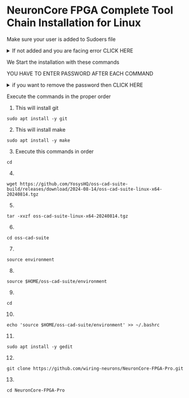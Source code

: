 # NeuronCore FPGA Complete Tool Chain Installation for Linux

Make sure your user is added to Sudoers file

<details>
<summary> If not added and you are facing error CLICK HERE </summary>
<br>

 Execute the following commands in order

 1.
 ```
 su -
 ```

 2.
 Replace username with the actual username

 ```
 sudo usermod -aG sudo username
 ```

 Now reboot your system
</details>

We Start the installation with these commands


YOU HAVE TO ENTER PASSWORD AFTER EACH COMMAND

<details>
<summary> if you want to remove the password then CLICK HERE </summary>
<br>
 
```
sudo passwd -d username
```
Replace username with the actual username
After executing your command enter the password for one last time
</details>

Execute the commands in the proper order
1. This will install git
```
sudo apt install -y git
```

2. This will install make
```
sudo apt install -y make
```
3. Execute this commands in order
```
cd
```
4.
```
wget https://github.com/YosysHQ/oss-cad-suite-build/releases/download/2024-08-14/oss-cad-suite-linux-x64-20240814.tgz
```
5.
```
tar -xvzf oss-cad-suite-linux-x64-20240814.tgz
```
6.
```
cd oss-cad-suite
```
7.
```
source environment
```
8.
```
source $HOME/oss-cad-suite/environment
```
9.
```
cd
```
10.
```
echo 'source $HOME/oss-cad-suite/environment' >> ~/.bashrc
```
11.
```
sudo apt install -y gedit
```
12.
```
git clone https://github.com/wiring-neurons/NeuronCore-FPGA-Pro.git
```
13.
```
cd NeuronCore-FPGA-Pro
```


